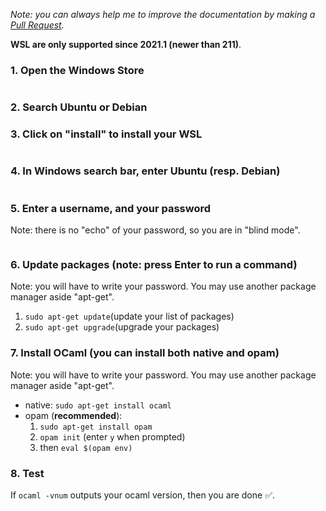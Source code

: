 <i>

Note: you can always help me to improve the documentation by making a [Pull Request](https://github.com/QuentinRa/intellij-ocaml/docs).

</i>

**WSL are only supported since 2021.1 (newer than 211)**.

### 1. Open the Windows Store

<img src="https://plugins.jetbrains.com/files/18531/1253-page/a3e2b688-60c2-4482-880d-2e274c62cd17" alt="" />

### 2. Search **Ubuntu** or **Debian**

### 3. Click on "install" to install your WSL


<img src="https://plugins.jetbrains.com/files/18531/1253-page/ae490a55-fd79-4bf1-af21-16a180a2a714" alt="" />

### 4. In Windows search bar, enter **Ubuntu** (resp. **Debian**)

<img src="https://plugins.jetbrains.com/files/18531/1253-page/17232a06-8e7b-4d79-919f-503b253e6985" alt="" />

### 5. Enter a username, and your password

Note: there is no "echo" of your password, so you are in "blind mode".

<img src="https://plugins.jetbrains.com/files/18531/1253-page/e395b91c-b9ba-457c-a00a-33f59acdb4b7" alt="" />

### 6. Update packages (note: press Enter to run a command)

Note: you will have to write your password. You may use another package manager aside "apt-get".

<ol>
<li><code>sudo apt-get update</code>(update your list of packages)</li>
<li><code>sudo apt-get upgrade</code>(upgrade your packages)</li>
</ol>

### 7. Install OCaml (you can install both native and opam)

Note: you will have to write your password. You may use another package manager aside "apt-get".

<ul>
<li>native: <code>sudo apt-get install ocaml</code></li>
<li>opam (<b>recommended</b>):
<ol>
<li><code>sudo apt-get install opam</code></li>
<li><code>opam init</code> (enter <code>y</code> when prompted)</li>
<li>then <code>eval $(opam env)</code></li>
</ol>
</li>
</ul>

### 8. Test

If `ocaml -vnum` outputs your ocaml version, then you are done ✅.